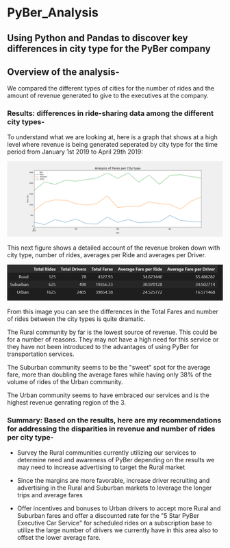 # PyBer_Analysis

## Using Python and Pandas to discover key differences in city type for the PyBer company

## Overview of the analysis-

We compared the different types of cities for the number of rides and the amount of revenue generated to give to the executives at the company.

### Results: differences in ride-sharing data among the different city types-

To understand what we are looking at, here is a graph that shows at a high level where revenue is being generated seperated by city type for the time period from January 1st 2019 to April 29th 2019:

![Big Picture](/analysis/PyBer_fare_summary.png)

This next figure shows a detailed account of the revenue broken down with city type, number of rides, averages per Ride and averages per Driver.

![Details](/analysis/detail_numb.PNG)

From this image you can see the differences in the Total Fares and number of rides between the city types is quite dramatic.

The Rural community by far is the lowest source of revenue.  This could be for a number of reasons.  They may not have a high need for this service or they have not been introduced to the advantages of using PyBer for transportation services.

The Suburban community seems to be the "sweet" spot for the average fare, more than doubling the average fares while having only 38% of the volume of rides of the Urban community.

The Urban community seems to have embraced our services and is the highest revenue genrating region of the 3.  

### Summary: Based on the results, here are my recommendations for addressing the disparities  in revenue and number of rides per city type-

* Survey the Rural communities currently utilizing our services to determine need and      awareness of PyBer depending on the results we may need to increase advertising to target the Rural market

* Since the margins are more favorable, increase driver recruiting and advertising in the Rural and Suburban markets to leverage the longer trips and average fares

* Offer incentives and bonuses to Urban drivers to accept more Rural and Suburban fares and offer a discounted rate for the "5 Star PyBer Executive Car Service" for scheduled rides on a subscription base to utilize the large number of drivers we currently have in this area also to offset the lower average fare.
